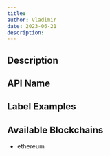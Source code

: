 ```yaml
---
title: 
author: Vladimir
date: 2023-06-21
description: 
---
```


## Description


## API Name


## Label Examples


## Available Blockchains
* ethereum